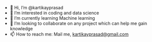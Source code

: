- 👋 Hi, I’m @kartikayprasad
- 👀 I’m interested in coding and data science
- 🌱 I’m currently learning Machine learning
- 💞️ I’m looking to collaborate on any project which can help me gain knowledge
- 📫 How to reach me: Mail me, kartikayprasad@gmail.com

<!---
kartikayprasad/kartikayprasad is a ✨ special ✨ repository because its `README.md` (this file) appears on your GitHub profile.
You can click the Preview link to take a look at your changes.
--->
